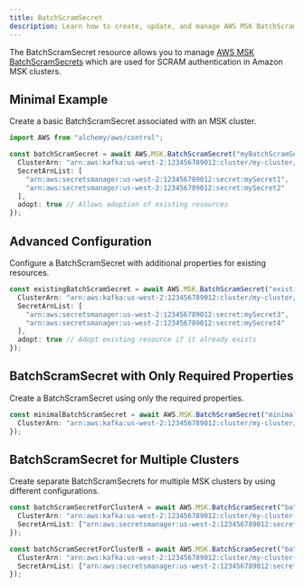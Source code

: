 ```yaml
---
title: BatchScramSecret
description: Learn how to create, update, and manage AWS MSK BatchScramSecrets using Alchemy Cloud Control.
---
```


The BatchScramSecret resource allows you to manage [AWS MSK BatchScramSecrets](https://docs.aws.amazon.com/msk/latest/userguide/) which are used for SCRAM authentication in Amazon MSK clusters.

## Minimal Example

Create a basic BatchScramSecret associated with an MSK cluster.

```ts
import AWS from "alchemy/aws/control";

const batchScramSecret = await AWS.MSK.BatchScramSecret("myBatchScramSecret", {
  ClusterArn: "arn:aws:kafka:us-west-2:123456789012:cluster/my-cluster/abcd1234-efgh-5678-ijkl-90mnopqrst",
  SecretArnList: [
    "arn:aws:secretsmanager:us-west-2:123456789012:secret:mySecret1",
    "arn:aws:secretsmanager:us-west-2:123456789012:secret:mySecret2"
  ],
  adopt: true // Allows adoption of existing resources
});
```

## Advanced Configuration

Configure a BatchScramSecret with additional properties for existing resources.

```ts
const existingBatchScramSecret = await AWS.MSK.BatchScramSecret("existingBatchScramSecret", {
  ClusterArn: "arn:aws:kafka:us-west-2:123456789012:cluster/my-cluster/abcd1234-efgh-5678-ijkl-90mnopqrst",
  SecretArnList: [
    "arn:aws:secretsmanager:us-west-2:123456789012:secret:mySecret3",
    "arn:aws:secretsmanager:us-west-2:123456789012:secret:mySecret4"
  ],
  adopt: true // Adopt existing resource if it already exists
});
```

## BatchScramSecret with Only Required Properties

Create a BatchScramSecret using only the required properties.

```ts
const minimalBatchScramSecret = await AWS.MSK.BatchScramSecret("minimalBatchScramSecret", {
  ClusterArn: "arn:aws:kafka:us-west-2:123456789012:cluster/my-cluster/abcd1234-efgh-5678-ijkl-90mnopqrst"
});
```

## BatchScramSecret for Multiple Clusters

Create separate BatchScramSecrets for multiple MSK clusters by using different configurations.

```ts
const batchScramSecretForClusterA = await AWS.MSK.BatchScramSecret("batchScramSecretA", {
  ClusterArn: "arn:aws:kafka:us-west-2:123456789012:cluster/my-cluster-a/abcd1234-efgh-5678-ijkl-90mnopqrst",
  SecretArnList: ["arn:aws:secretsmanager:us-west-2:123456789012:secret:mySecretA"]
});

const batchScramSecretForClusterB = await AWS.MSK.BatchScramSecret("batchScramSecretB", {
  ClusterArn: "arn:aws:kafka:us-west-2:123456789012:cluster/my-cluster-b/abcd1234-efgh-5678-ijkl-90mnopqrst",
  SecretArnList: ["arn:aws:secretsmanager:us-west-2:123456789012:secret:mySecretB"]
});
```